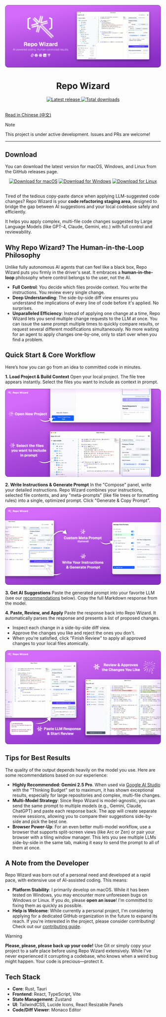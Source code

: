 <div align="center">
  <img src="docs/assets/banner.png" alt="Repo Wizard Logo">
  <h1>Repo Wizard</h1>
</div>

<div align="center">
  <a href="https://github.com/Fanzzzd/repo-wizard/releases/latest">
    <img src="https://img.shields.io/github/v/release/Fanzzzd/repo-wizard?display_name=tag&sort=semver" alt="Latest release">
  </a>
  <a href="https://github.com/Fanzzzd/repo-wizard/releases/latest">
    <img src="https://img.shields.io/github/downloads/Fanzzzd/repo-wizard/total.svg" alt="Total downloads">
  </a>
</div>

<br>

[Read in Chinese (中文)](./docs/README.zh-CN.md)

> [!NOTE]
> This project is under active development. Issues and PRs are welcome!

---

## Download

You can download the latest version for macOS, Windows, and Linux from the GitHub releases page.

<div align="center">
  <a href="https://github.com/Fanzzzd/repo-wizard/releases/latest"><img alt="Download for macOS" src="https://img.shields.io/badge/Download%20for-macOS-blue?logo=apple&style=for-the-badge"></a>
  <a href="https://github.com/Fanzzzd/repo-wizard/releases/latest"><img alt="Download for Windows" src="https://img.shields.io/badge/Download%20for-Windows-blue?logo=windows11&style=for-the-badge"></a>
  <a href="https://github.com/Fanzzzd/repo-wizard/releases/latest"><img alt="Download for Linux" src="https://img.shields.io/badge/Download%20for-Linux-blue?logo=linux&style=for-the-badge"></a>
</div>
<br>

Tired of the tedious copy-paste dance when applying LLM-suggested code changes? Repo Wizard is your **code refactoring staging area**, designed to bridge the gap between AI suggestions and your local codebase safely and efficiently.

It helps you apply complex, multi-file code changes suggested by Large Language Models (like GPT-4, Claude, Gemini, etc.) with full control and reviewability.

## Why Repo Wizard? The Human-in-the-Loop Philosophy

Unlike fully autonomous AI agents that can feel like a black box, Repo Wizard puts you firmly in the driver's seat. It embraces a **human-in-the-loop** philosophy where control belongs to the user, not the AI.

-   **Full Control**: You decide which files provide context. You write the instructions. You review every single change.
-   **Deep Understanding**: The side-by-side diff view ensures you understand the implications of every line of code before it's applied. No surprises.
-   **Unparalleled Efficiency**: Instead of applying one change at a time, Repo Wizard lets you send multiple change requests to the LLM at once. You can issue the same prompt multiple times to quickly compare results, or request several different modifications simultaneously. No more waiting for an agent to apply changes one-by-one, only to start over when you find a problem.

## Quick Start & Core Workflow

Here’s how you can go from an idea to committed code in minutes.

**1. Load Project & Build Context**
Open your local project. The file tree appears instantly. Select the files you want to include as context in prompt.

<div align="center">
  <img src="docs/assets/step1.png">
</div>

**2. Write Instructions & Generate Prompt**
In the "Compose" panel, write your detailed instructions. Repo Wizard combines your instructions, selected file contents, and any "meta-prompts" (like file trees or formatting rules) into a single, optimized prompt. Click "Generate & Copy Prompt".

<div align="center">
  <img src="docs/assets/step2.png">
</div>

**3. Get AI Suggestions**
Paste the generated prompt into your favorite LLM (see our [recommendations](#tips-for-best-results) below). Copy the full Markdown response from the model.

**4. Paste, Review, and Apply**
Paste the response back into Repo Wizard. It automatically parses the response and presents a list of proposed changes.
- Inspect each change in a side-by-side diff view.
- Approve the changes you like and reject the ones you don't.
- When you're satisfied, click "Finish Review" to apply all approved changes to your local files atomically.

<div align="center">
  <img src="docs/assets/step4.png">
</div>

## Tips for Best Results

The quality of the output depends heavily on the model you use. Here are some recommendations based on our experience:

-   **Highly Recommended: Gemini 2.5 Pro**. When used via [Google AI Studio](https://aistudio.google.com/) with the "Thinking Budget" set to maximum, it has shown exceptional results, especially for large repositories and complex, multi-file changes.
-   **Multi-Model Strategy**: Since Repo Wizard is model-agnostic, you can send the same prompt to multiple models (e.g., Gemini, Claude, ChatGPT) and paste each response back. The app will create separate review sessions, allowing you to compare their suggestions side-by-side and pick the best one.
-   **Browser Power-Up**: For an even better multi-model workflow, use a browser that supports split-screen views (like Arc or Zen) or pair your browser with a tiling window manager. This lets you see multiple LLMs side-by-side in the same tab, making it easy to send the prompt to all of them at once.

## A Note from the Developer

Repo Wizard was born out of a personal need and developed at a rapid pace, with extensive use of AI-assisted coding. This means:

-   **Platform Stability**: I primarily develop on macOS. While it has been tested on Windows, you may encounter more unforeseen bugs on Windows or Linux. If you do, please **open an issue**! I'm committed to fixing them as quickly as possible.
-   **Help is Welcome**: While currently a personal project, I'm considering applying for a dedicated GitHub organization in the future to expand its reach. If you're interested in the project, please consider contributing! Check out our [contributing guide](./CONTRIBUTING.md).

> [!WARNING]
> **Please, please, please back up your code!**
> Use Git or simply copy your project to a safe place before using Repo Wizard extensively. While I've never experienced it corrupting a codebase, who knows when a weird bug might happen. Your code is precious—protect it.

## Tech Stack

-   **Core**: Rust, Tauri
-   **Frontend**: React, TypeScript, Vite
-   **State Management**: Zustand
-   **UI**: TailwindCSS, Lucide Icons, React Resizable Panels
-   **Code/Diff Viewer**: Monaco Editor